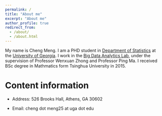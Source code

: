 ```yaml
---
permalink: /
title: "About me"
excerpt: "About me"
author_profile: true
redirect_from: 
  - /about/
  - /about.html
---
```


My name is Cheng Meng. I am a PHD student in [Department of Statistics](https://www.stat.uga.edu/) at the [University of Georgia](https://www.uga.edu/). I work in the [Big Data Analytics Lab](https://bigdata.uga.edu/), under the supervision of Professor Wenxuan Zhong and Professor Ping Ma. I received BSc degree in Mathmatics form Tsinghua University in 2015.


Content information
======
* Address: 526 Brooks Hall, Athens, GA 30602

* Email: cheng dot meng25 at uga dot edu
